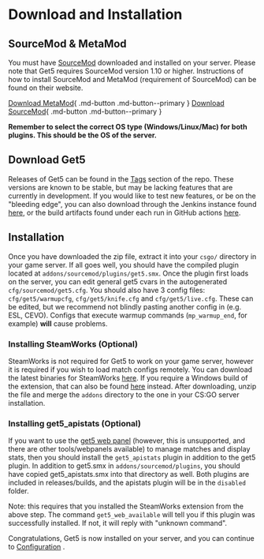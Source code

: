 # Download and Installation

## SourceMod & MetaMod

You must have [SourceMod](https://www.sourcemod.net/) downloaded and installed on your server. Please note that Get5
requires SourceMod version 1.10 or higher. Instructions of how to install SourceMod and MetaMod (requirement of
SourceMod) can be found on their website.

[Download MetaMod](https://www.sourcemm.net/downloads.php?branch=stable){ .md-button .md-button--primary } [Download SourceMod](https://www.sourcemod.net/downloads.php?branch=stable){ .md-button .md-button--primary }

**Remember to select the correct OS type (Windows/Linux/Mac) for both plugins. This should be the OS of the server.**

## Download Get5

Releases of Get5 can be found in the [Tags](https://github.com/splewis/get5/tags) section of the repo. These versions
are known to be stable, but may be lacking features that are currently in development. If you would like to test new
features, or be on the "bleeding edge", you can also download through the Jenkins instance
found [here](https://ci.splewis.net/job/get5/), or the build artifacts found under each run in GitHub
actions [here](https://github.com/splewis/get5/actions).

## Installation

Once you have downloaded the zip file, extract it into your `csgo/` directory in your game server. If all goes well, you
should have the compiled plugin located at `addons/sourcemod/plugins/get5.smx`. Once the plugin first loads on the
server, you can edit general get5 cvars in the autogenerated `cfg/sourcemod/get5.cfg`. You should also have 3 config
files: `cfg/get5/warmupcfg`, `cfg/get5/knife.cfg` and `cfg/get5/live.cfg`. These can be edited, but we recommend not
blindly pasting another config in (e.g. ESL, CEVO). Configs that execute warmup commands (`mp_warmup_end`, for
example) **will** cause problems.

### Installing SteamWorks (Optional)

SteamWorks is not required for Get5 to work on your game server, however it is required if you wish to load match
configs remotely. You can download the latest binaries for
SteamWorks [here](https://github.com/KyleSanderson/SteamWorks/releases/). If you require a Windows build of the
extension, that can also be found [here](https://github.com/hexa-core-eu/SteamWorks/releases) instead. After
downloading, unzip the file and merge the `addons` directory to the one in your CS:GO server installation.

### Installing get5_apistats (Optional)

If you want to use the [get5 web panel](https://github.com/splewis/get5-web) (however, this is unsupported, and there
are other tools/webpanels available) to manage matches and display stats, then you should install the `get5_apistats`
plugin in addition to the get5 plugin. In addition to get5.smx in `addons/sourcemod/plugins`, you should have copied
get5_apistats.smx into that directory as well. Both plugins are included in releases/builds, and the apistats plugin
will be in the `disabled` folder.

Note: this requires that you installed the SteamWorks extension from the above step. The command `get5_web_available`
will tell you if this plugin was successfully installed. If not, it will reply with "unknown command".

Congratulations, Get5 is now installed on your server, and you can continue to [Configuration](./match_configuration.md)
.
